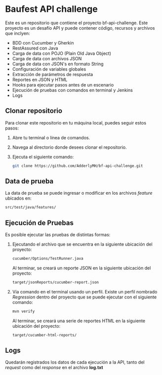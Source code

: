 # Baufest API challenge

Este es un repositorio que contiene el proyecto bf-api-challenge. Este proyecto es un desafío API y puede contener código, recursos y archivos que inclyen:

* BDD con Cucumber y Gherkin
* RestAssured con Java
* Carga de data con POJO (Plain Old Java Object)
* Carga de data con archivos JSON
* Carga de data con JSON's en formato String
* Configuración de variables globales
* Extracción de parámetros de respuesta
* Reportes en JSON y HTML
* Hooks para ejecutar pasos antes de un escenario
* Ejecución de pruebas con comandos en terminal y Jenkins
* Logs

## Clonar repositorio

Para clonar este repositorio en tu máquina local, puedes seguir estos pasos:

1. Abre tu terminal o línea de comandos.

2. Navega al directorio donde desees clonar el repositorio.

3. Ejecuta el siguiente comando:

   ```bash
   git clone https://github.com/AdderlyMH/bf-api-challenge.git
   ```

## Data de prueba

La data de prueba se puede ingresar o modificar  en los archivos *feature* ubicados en:

   ```bash
   src/test/java/features/
   ```

## Ejecución de Pruebas

Es posible ejecutar las pruebas de distintas formas:

1. Ejecutando el archivo que se encuentra en la siguiente ubicación del proyecto:

   ```bash
   cucumber/Options/TestRunner.java
   ```

   Al terminar, se creará un reporte JSON en la siguiente ubicación del proyecto:

   ```bash
   target/jsonReports/cucumber-report.json
   ```

2. Vía comando en el terminal usando un perfil. Existe un perfil nombrado *Regression* dentro del proyecto que se puede ejecutar con el siguiente comando:

   ```bash
   mvn verify
   ```

   Al terminar, se creará una serie de reportes HTML en la siguiente ubicación del proyecto:
   
      ```bash
      target/cucumber-html-reports/
      ```

## Logs

Quedarán registrados los datos de cada ejecución a la API, tanto del *request* como del *response* en el archivo **log.txt**